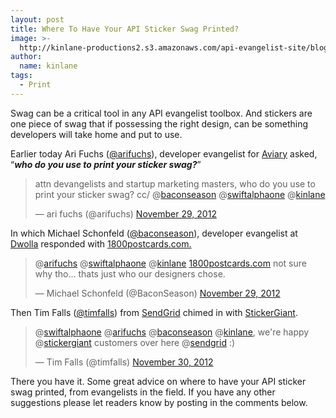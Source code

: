 ```yaml
---
layout: post
title: Where To Have Your API Sticker Swag Printed?
image: >-
  http://kinlane-productions2.s3.amazonaws.com/api-evangelist-site/blog/apigee-i-love-apis.jpg
author:
  name: kinlane
tags:
  - Print
---
```

Swag can be a critical tool in any API evangelist toolbox. And stickers are one piece of swag that if possessing the right design, can be something developers will take home and put to use.

Earlier today Ari Fuchs ([@arifuchs](https://twitter.com/arifuchs)), developer evangelist for [Aviary](http://www.aviary.com/) asked, “**_who do you use to print your sticker swag?_**”

> attn devangelists and startup marketing masters, who do you use to print your sticker swag? cc/ @[baconseason](https://twitter.com/baconseason) @[swiftalphaone](https://twitter.com/swiftalphaone) @[kinlane](https://twitter.com/kinlane)
> 
> — ari fuchs (@arifuchs) [November 29, 2012](https://twitter.com/arifuchs/status/274242489379086336)

In which Michael Schonfeld ([@baconseason](https://twitter.com/BaconSeason)), developer evangelist at [Dwolla](https://www.dwolla.com/) responded with [1800postcards.com.](http://www.1800postcards.com/)

[](http://www.1800postcards.com/)

> @[arifuchs](https://twitter.com/arifuchs) @[swiftalphaone](https://twitter.com/swiftalphaone) @[kinlane](https://twitter.com/kinlane) [1800postcards.com](http://t.co/rrQt2OUy "http://www.1800postcards.com/") not sure why tho… thats just who our designers chose.
> 
> — Michael Schonfeld (@BaconSeason) [November 29, 2012](https://twitter.com/BaconSeason/status/274249714256457728)

Then Tim Falls ([@timfalls](https://twitter.com/timfalls)) from [SendGrid](http://sendgrid.com/) chimed in with [StickerGiant](http://www.stickergiant.com/).

> @[swiftalphaone](https://twitter.com/swiftalphaone) @[arifuchs](https://twitter.com/arifuchs) @[baconseason](https://twitter.com/baconseason) @[kinlane](https://twitter.com/kinlane), we're happy @[stickergiant](https://twitter.com/stickergiant) customers over here @[sendgrid](https://twitter.com/sendgrid) :)
> 
> — Tim Falls (@timfalls) [November 30, 2012](https://twitter.com/timfalls/status/274391900734234625)

There you have it. Some great advice on where to have your API sticker swag printed, from evangelists in the field. If you have any other suggestions please let readers know by posting in the comments below.